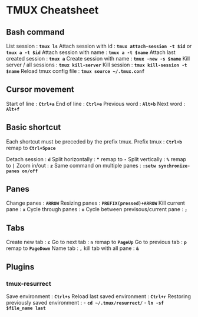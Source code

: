 # TMUX Cheatsheet 

## Bash command
List   session : **`tmux ls`**
Attach session with id : **`tmux attach-session -t $id`** or **`tmux a -t $id`**
Attach session with name : **`tmux a -t $name`**
Attach last created session : **`tmux a`**
Create session with name : **`tmux -new -s $name`** 
Kill server / all sessions : **`tmux kill-server`**
Kill session : **`tmux kill-session -t $name`**
Reload tmux config file : **`tmux source ~/.tmux.conf`**

## Cursor movement
Start of line : **`Ctrl+a`**
End of line : **`Ctrl+e`**
Previous word : **`Alt+b`**
Next word : **`Alt+f`**


## Basic shortcut
Each shortcut must be preceded by the prefix tmux. 
Prefix tmux : **`Ctrl+b`** remap to **`Ctrl+Space`**

Detach session : **`d`**
Split horizontally : **`"`** remap to **`-`** 
Split vertically : **`%`** remap to **`|`**
Zoom in/out : **`z`**
Same command on multiple panes : **`:setw synchronize-panes on/off`**

## Panes
Change panes : **`ARROW`**
Resizing panes : **`PREFIX(pressed)+ARROW`**
Kill current pane : **`x`**
Cycle through panes : **`o`**
Cycle between previsous/current pane : **`;`**

## Tabs
Create new tab : **`c`**
Go to next tab : **`n`** remap to **`PageUp`**
Go to previous tab : **`p`** remap to **`PageDown`**
Name tab : **`,`**
kill tab with all pane : **`&`**

## Plugins

### tmux-resurrect
Save environment : **`Ctrl+s`**
Reload last saved environment : **`Ctrl+r`**
Restoring previously saved environment : 
    - **`cd ~/.tmux/resurrect/`**
    - **`ln -sf $file_name last`**
